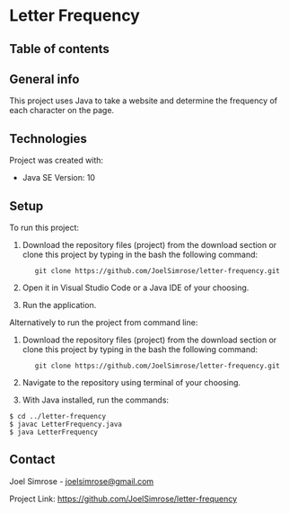 # Letter Frequency

## Table of contents

## General info
This project uses Java to take a website and determine the frequency of each character on the page.   

## Technologies
Project was created with: 
* Java SE Version: 10

## Setup
To run this project:

1. Download the repository files (project) from the download section or clone this project by typing in the bash the following command:

          git clone https://github.com/JoelSimrose/letter-frequency.git
  
2. Open it in Visual Studio Code or a Java IDE of your choosing.

3. Run the application.

Alternatively to run the project from command line:

1. Download the repository files (project) from the download section or clone this project by typing in the bash the following command:

          git clone https://github.com/JoelSimrose/letter-frequency.git

2. Navigate to the repository using terminal of your choosing.

3. With Java installed, run the commands: 
```
$ cd ../letter-frequency
$ javac LetterFrequency.java
$ java LetterFrequency
```
## Contact

Joel Simrose - joelsimrose@gmail.com

Project Link: https://github.com/JoelSimrose/letter-frequency
